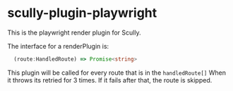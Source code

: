 # scully-plugin-playwright

This is the playwright render plugin for Scully.

The interface for a renderPlugin is:

```ts
  (route:HandledRoute) => Promise<string>
```

This plugin will be called for every route that is in the `handledRoute[]` When it throws its retried for 3 times. If it fails after that, the route is skipped.
